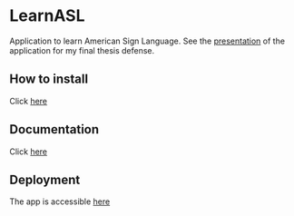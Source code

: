 # LearnASL
Application to learn American Sign Language.
See the [presentation](https://www.canva.com/design/DAFFQbxZ9OM/il08wRqIEob3rUd-xsptZA/view?utm_content=DAFFQbxZ9OM&utm_campaign=designshare&utm_medium=link2&utm_source=sharebutton) of the application for my final thesis defense.

## How to install
Click [here](https://github.com/JesusGonzalezA/LearnASL/wiki/How-to-install)

## Documentation
Click [here](https://github.com/JesusGonzalezA/LearnASLDoc)

## Deployment
The app is accessible [here](https://inquisitive-toffee-5faed7.netlify.app/)

